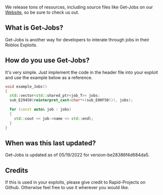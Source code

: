 We release tons of resources, including source files like Get-Jobs on our <a href="https://www.venesix.net">Website</a>, so be sure to check us out.

## What is Get-Jobs?

Get-Jobs is another way for developers to interate through jobs in their Roblox Exploits.

## How do you use Get-Jobs?

It's very simple. Just implement the code in the header file into your exploit and use the example below as a reference.

```cpp
void example_Jobs()
{
  std::vector<std::shared_ptr<job_T>> jobs;
  sub_E29450(reinterpret_cast<char*>(sub_E00F50()), jobs);
  
  for (const auto& job : jobs)
  {
    std::cout << job->name << std::endl;
  }
}
```

## When was this last updated?

Get-Jobs is updated as of 05/19/2022 for version-be28386f4d684da5.

## Credits

If this is used in your exploits, please give credit to Rapid-Projects on Github. Otherwise feel free to use it wherever you would like.
